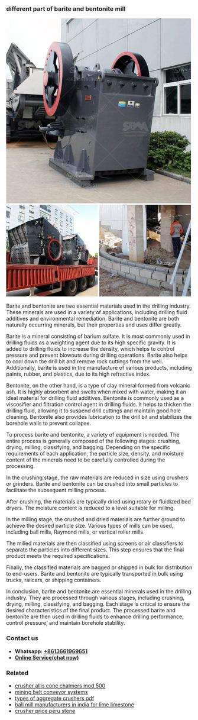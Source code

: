 <h3>different part of barite and bentonite mill</h3><img src='1708332780.jpg' alt=''><p>Barite and bentonite are two essential materials used in the drilling industry. These minerals are used in a variety of applications, including drilling fluid additives and environmental remediation. Barite and bentonite are both naturally occurring minerals, but their properties and uses differ greatly.</p><p>Barite is a mineral consisting of barium sulfate. It is most commonly used in drilling fluids as a weighting agent due to its high specific gravity. It is added to drilling fluids to increase the density, which helps to control pressure and prevent blowouts during drilling operations. Barite also helps to cool down the drill bit and remove rock cuttings from the well. Additionally, barite is used in the manufacture of various products, including paints, rubber, and plastics, due to its high refractive index.</p><p>Bentonite, on the other hand, is a type of clay mineral formed from volcanic ash. It is highly absorbent and swells when mixed with water, making it an ideal material for drilling fluid additives. Bentonite is commonly used as a viscosifier and filtration control agent in drilling fluids. It helps to thicken the drilling fluid, allowing it to suspend drill cuttings and maintain good hole cleaning. Bentonite also provides lubrication to the drill bit and stabilizes the borehole walls to prevent collapse.</p><p>To process barite and bentonite, a variety of equipment is needed. The entire process is generally composed of the following stages: crushing, drying, milling, classifying, and bagging. Depending on the specific requirements of each application, the particle size, density, and moisture content of the minerals need to be carefully controlled during the processing.</p><p>In the crushing stage, the raw materials are reduced in size using crushers or grinders. Barite and bentonite can be crushed into small particles to facilitate the subsequent milling process.</p><p>After crushing, the materials are typically dried using rotary or fluidized bed dryers. The moisture content is reduced to a level suitable for milling.</p><p>In the milling stage, the crushed and dried materials are further ground to achieve the desired particle size. Various types of mills can be used, including ball mills, Raymond mills, or vertical roller mills.</p><p>The milled materials are then classified using screens or air classifiers to separate the particles into different sizes. This step ensures that the final product meets the required specifications.</p><p>Finally, the classified materials are bagged or shipped in bulk for distribution to end-users. Barite and bentonite are typically transported in bulk using trucks, railcars, or shipping containers.</p><p>In conclusion, barite and bentonite are essential minerals used in the drilling industry. They are processed through various stages, including crushing, drying, milling, classifying, and bagging. Each stage is critical to ensure the desired characteristics of the final product. The processed barite and bentonite are then used in drilling fluids to enhance drilling performance, control pressure, and maintain borehole stability.</p><h3>Contact us</h3><ul><li><strong>Whatsapp:&nbsp;<a href="https://wa.me/8613661969651">+8613661969651</a></strong></li><li><a href="https://swt.shibang-china.com/?git&amp;zhl&amp;different part of barite and bentonite mill"><strong>Online Service(chat now)</strong></a></li></ul><h3>Related</h3><ul><li><a href='crusher allis cone chalmers mod 500.md'>crusher allis cone chalmers mod 500</a></li><li><a href='mining belt conveyor systems.md'>mining belt conveyor systems</a></li><li><a href='types of aggregate crushers pdf.md'>types of aggregate crushers pdf</a></li><li><a href='ball mill manufacturers in india for lime limestone.md'>ball mill manufacturers in india for lime limestone</a></li><li><a href='crusher price peru stone.md'>crusher price peru stone</a></li></ul>